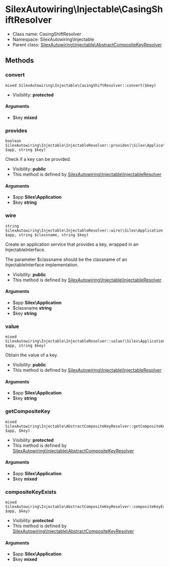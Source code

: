 SilexAutowiring\Injectable\CasingShiftResolver
===============






* Class name: CasingShiftResolver
* Namespace: SilexAutowiring\Injectable
* Parent class: [SilexAutowiring\Injectable\AbstractCompositeKeyResolver](SilexAutowiring-Injectable-AbstractCompositeKeyResolver.md)







Methods
-------


### convert

    mixed SilexAutowiring\Injectable\CasingShiftResolver::convert($key)





* Visibility: **protected**


#### Arguments
* $key **mixed**



### provides

    boolean SilexAutowiring\Injectable\InjectableResolver::provides(\Silex\Application $app, string $key)

Check if a key can be provided.



* Visibility: **public**
* This method is defined by [SilexAutowiring\Injectable\InjectableResolver](SilexAutowiring-Injectable-InjectableResolver.md)


#### Arguments
* $app **Silex\Application**
* $key **string**



### wire

    string SilexAutowiring\Injectable\InjectableResolver::wire(\Silex\Application $app, string $classname, string $key)

Create an application service that provides a key, wrapped in an InjectableInterface.

The parameter $classname should be the classname of an InjectableInterface implementation.

* Visibility: **public**
* This method is defined by [SilexAutowiring\Injectable\InjectableResolver](SilexAutowiring-Injectable-InjectableResolver.md)


#### Arguments
* $app **Silex\Application**
* $classname **string**
* $key **string**



### value

    mixed SilexAutowiring\Injectable\InjectableResolver::value(\Silex\Application $app, string $key)

Obtain the value of a key.



* Visibility: **public**
* This method is defined by [SilexAutowiring\Injectable\InjectableResolver](SilexAutowiring-Injectable-InjectableResolver.md)


#### Arguments
* $app **Silex\Application**
* $key **string**



### getCompositeKey

    mixed SilexAutowiring\Injectable\AbstractCompositeKeyResolver::getCompositeKey(\Silex\Application $app, $key)





* Visibility: **protected**
* This method is defined by [SilexAutowiring\Injectable\AbstractCompositeKeyResolver](SilexAutowiring-Injectable-AbstractCompositeKeyResolver.md)


#### Arguments
* $app **Silex\Application**
* $key **mixed**



### compositeKeyExists

    mixed SilexAutowiring\Injectable\AbstractCompositeKeyResolver::compositeKeyExists(\Silex\Application $app, $key)





* Visibility: **protected**
* This method is defined by [SilexAutowiring\Injectable\AbstractCompositeKeyResolver](SilexAutowiring-Injectable-AbstractCompositeKeyResolver.md)


#### Arguments
* $app **Silex\Application**
* $key **mixed**


